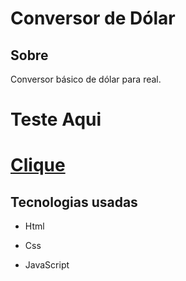 # Conversor de Dólar
<h2>Sobre</h2>
<p>Conversor básico de dólar para real.</p>
<h1>Teste Aqui<h1>
 <a href="https://isaquemedeiros.github.io/Conversor_Dolar/" target="_blank">Clique</a>
 <h2>Tecnologias usadas</h2>
 <ul>
   <li><P>Html</P></li>
     <li><P>Css</P></li>
     <li><P>JavaScript</P></li>
</ul>
